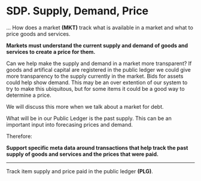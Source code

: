 # SDP. Supply, Demand, Price

... How does a market **(MKT)** track what is available in a market and what to price goods and services.

**Markets must understand the current supply and demand of goods and services to create a price for them.**

Can we help make the supply and demand in a market more transparent?  If goods and artifical capital are registered in the public ledger we could give more transparency to the supply currently in the market.  Bids for assets could help show demand. This may be an over extention of our system to try to make this ubiquitous, but for some items it could be a good way to determine a price.

We will discuss this more when we talk about a market for debt.

What will be in our Public Ledger is the past supply.  This can be an important input into forecasing prices and demand.

Therefore:

**Support specific meta data around transactions that help track the past supply of goods and services and the prices that were paid.**

----------
Track item supply and price paid in the public ledger **(PLG)**.









